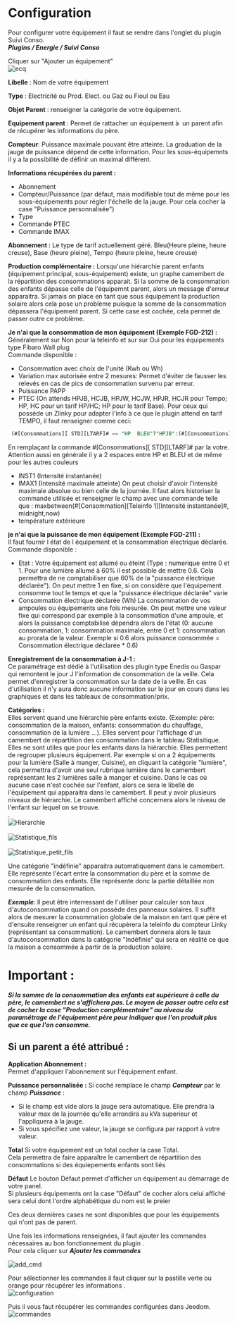 # Configuration

Pour configurer votre équipement il faut se rendre dans l'onglet du plugin Suivi Conso.<br>
_**Plugins / Energie / Suivi Conso**_ <br>

Cliquer sur "Ajouter un équipement" <br>
![ecq](../images/ecq.png)



**Libelle** : Nom de votre équipement <br>

**Type** : Electricité ou Prod. Elect. ou Gaz ou Fioul ou Eau<br>

**Objet Parent** : renseigner la catégorie de votre équipement. <br>

**Equipement parent** : Permet de rattacher un équipement à  un parent afin de récupérer les informations du père. <br>

**Compteur**: Puissance maximale pouvant être atteinte. La graduation de la jauge de puissance dépend de cette information. Pour les sous-équipemnts il y a la possibilité de définir un maximal différent.

**Informations récupérées du parent :**
 - Abonnement
 - Compteur/Puissance (par défaut, mais modifiable tout de même pour les sous-équipements pour régler l'échelle de la jauge. Pour cela cocher la case "Puissance personnalisée")
 - Type
 - Commande PTEC
 - Commande IMAX

**Abonnement :** Le type de tarif actuellement géré. Bleu(Heure pleine, heure creuse), Base (heure pleine), Tempo (heure pleine, heure creuse) <br>

**Production complémentaire :** Lorsqu'une hiérarchie parent enfants (équipement principal, sous-équipement) existe, un graphe camembert de la répartition des consommations apparait. Si la somme de la consommation des enfants dépasse celle de l'équipemnt parent, alors un message d'erreur apparaitra. Si jamais on place en tant que sous équipement la production solaire alors cela pose un problème puisque la somme de la consommation dépassera l'équipement parent. Si cette case est cochée, cela permet de passer outre ce problème.<br>

**Je n'ai que la consommation de mon équipement (Exemple FGD-212)  :** <br>
Généralement sur Non pour la teleinfo et sur sur Oui pour les équipements type Fibaro Wall plug <br>
Commande disponible : <br>
 - Consommation avec choix de l'unité (Kwh ou Wh) <br>
 - Variation max autorisée entre 2 mesures: Permet d'éviter de fausser les relevés en cas de pics de consommation survenu par erreur.
 - Puissance PAPP
 - PTEC (On attends HPJB, HCJB, HPJW, HCJW, HPJR, HCJR pour Tempo; HP, HC pour un tarif HP/HC; HP pour le tarif Base).
 Pour ceux qui possède un Zlinky pour adapter l'info à ce que le plugin attend en tarif TEMPO, il faut renseigner comme ceci:
```sql
 (#[Consommations][ STD][LTARF]# == "HP  BLEU"?"HPJB":(#[Consommations][ STD][LTARF]# == "HC  BLEU"?"HCJB":(#[Consommations][ STD][LTARF]# == "HP  BLANC"?"HPJW":(#[Consommations][ STD][LTARF]# == "HC  BLANC"?"HCJW":(#[Consommations][ STD][LTARF]# == "HP  ROUGE"?"HPJR":"HCJR")))))
 ```
 En remplaçant la commande #[Consommations][ STD][LTARF]# par la votre. Attention aussi en générale il y a 2 espaces entre HP et BLEU et de même pour les autres couleurs
 - INST1 (Intensité instantanée)
 - IMAX1 (Intensité maximale atteinte) On peut choisir d'avoir l'intensité maximale absolue ou bien celle de la journée. Il faut alors historiser la commande utilisée et renseigner le champ avec une commande telle que : maxbetween(#[Consommation][Teleinfo 1][Intensité instantanée]#, midnight,now)
 - température extérieure


**je n'ai que la puissance de mon équipement (Exemple FGD-211) :** <br>
Il faut fournir l état de l équipement et la consommation électrique déclarée.<br>
Commande disponible : <br>
 - Etat : Votre équipement est allumé ou éteint (Type : numerique entre 0 et 1. Pour une lumière allumé à 60% il est possible de mettre 0.6. Cela permettra de ne comptabiliser que 60% de la "puissance électrique déclarée"). On peut mettre 1 en fixe, si on considère que l'équipement consomme tout le temps et que la "puissance électrique déclarée" varie <br>
 - Consommation électrique déclarée  (Wh) La consommation de vos ampoules ou équipements une fois mesurée. On peut mettre une valeur fixe qui correspond par exemple à la consommation d'une ampoule, et alors la puissance comptabilisé dépendra alors de l'état (0: aucune consommation, 1: consommation maximale, entre 0 et 1: consommation au prorata de la valeur. Exemple si 0.6 alors puissance consommée = Consommation électrique déclarée * 0.6)

**Enregistrement de la consommation à J-1 :** <br>
 Ce paramétrage est dédié à l'utilisation des plugin type Enedis ou Gaspar qui remontent le jour J l'information de consommation de la veille. Cela permet d'enregistrer la consommation sur la date de la veille. En cas d'utilisation il n'y aura donc aucune information sur le jour en cours dans les graphiques et dans les tableaux de consommation/prix.

**Catégories :** <br>
 Elles servent quand une hiérarchie père enfants existe. (Exemple: père: consommation de la maison, enfants: consommation du chauffage, consommation de la lumière ...). Elles servent pour l'affichage d'un camembert de répartition des consommation dans le tableau Statisitique. Elles ne sont utiles que pour les enfants dans la hiérarchie. Elles permettent de regrouper plusieurs équipement. Par exemple si on a 2 équipements pour la lumière (Salle à manger, Cuisine), en cliquant la catégorie "lumière", cela permettra d'avoir une seul rubrique lumière dans le camembert représentant les 2 lumières salle à manger et cuisine.
 Dans le cas où aucune case n'est cochée sur l'enfant, alors ce sera le libellé de l'équipement qui apparaitra dans le camembert.
 Il peut y avoir plusieurs niveaux de hiérarchie. Le camembert affiché concernera alors le niveau de l'enfant sur lequel on se trouve.<br>.<br>
 ![Hierarchie](../images/Hierarchie.png)<br><br>
 ![Statistique_fils](../images/Statistique_fils.png)<br><br>
 ![Statistique_petit_fils](../images/Statistique_petit_fils.png)<br>

 Une catégorie "indéfinie" apparaitra automatiquement dans le camembert. Elle représente l'écart entre la consommation du père et la somme de consommation des enfants. Elle représente donc la partie détaillée non mesurée de la consommation.

 _**Exemple**_: Il peut être interressant de l'utiliser pour calculer son taux d'autoconsommation quand on possède des panneaux solaires. Il suffit alors de mesurer la consommation globale de la maison en tant que père et d'ensuite renseigner un enfant qui récupèrera la teleinfo du compteur Linky (représentant sa consommation). Le camembert donnera alors le taux d'autoconsommation dans la catégorie "Indéfinie" qui sera en réalité ce que la maison a consommée à partir de la production solaire.

# Important :
 _**Si la somme de la consommation des enfants est supérieure à celle du père, le camembert ne s'affichera pas. Le moyen de passer outre cela est de cocher la case "Production complémentaire" au niveau du paramétrage de l'équipement père pour indiquer que l'on produit plus que ce que l'on consomme.**_


## Si un parent a été attribué :

 **Application Abonnement :**<br>
 Permet d'appliquer l'abonnement sur l'équipement enfant.<br>

 **Puissance personnalisée :**
 Si coché remplace le champ _**Compteur**_ par le champ _**Puissance**_ :
 - Si le champ est vide alors la jauge sera automatique. Elle prendra la valeur max de la journée qu'elle arrondira au kVa superieur et l'appliquera à la jauge.
 - Si vous spécifiez une valeur, la jauge se configura par rapport à votre valeur.

**Total**
Si votre équipement est un total cocher la case Total. <br>
Cela permettra de faire apparaître le camembert de répartition des consommations si des équiepements enfants sont liés

**Défaut**
Le bouton Défaut permet d'afficher un équipement au démarrage de votre panel.<br>
Si plusieurs équipements ont la case "Défaut" de cocher alors celui affiché sera celui dont l'ordre alphabétique du nom est le preier

Ces deux dernières cases ne sont disponibles que pour les équipements qui n'ont pas de parent.<br>

Une fois les informations renseignées, il faut ajouter les commandes nécessaires au bon fonctionnement du plugin . <br>
Pour cela cliquer sur _**Ajouter les commandes**_ <br>

![add_cmd](../images/add_cmd.jpg)


Pour sélectionner les commandes il faut cliquer sur la pastille verte ou orange pour récupérer les informations . <br>
![configuration](../images/configuration.jpg)



Puis il vous faut récupérer les commandes configurées dans Jeedom. <br>
![commandes](../images/commandes.jpg)

